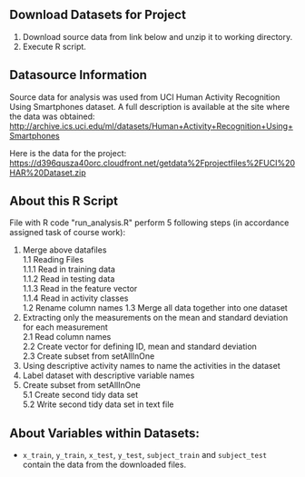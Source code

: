 ## Download Datasets for Project
1. Download source data from link below and unzip it to working directory.
2. Execute R script.

## Datasource Information
Source data for analysis was used from UCI Human Activity Recognition Using Smartphones dataset. A full description is available at the site where the data was obtained:
http://archive.ics.uci.edu/ml/datasets/Human+Activity+Recognition+Using+Smartphones

Here is the data for the project: https://d396qusza40orc.cloudfront.net/getdata%2Fprojectfiles%2FUCI%20HAR%20Dataset.zip 

## About this R Script
File with R code "run_analysis.R" perform 5 following steps (in accordance assigned task of course work):   
1. Merge above datafiles   
  1.1 Reading Files    
    1.1.1 Read in training data   
    1.1.2 Read in testing data   
    1.1.3 Read in the feature vector   
    1.1.4 Read in activity classes   
  1.2 Rename column names 
  1.3 Merge all data together into one dataset   
2. Extracting only the measurements on the mean and standard deviation for each measurement   
  2.1 Read column names  
  2.2 Create vector for defining ID, mean and standard deviation   
  2.3 Create subset from setAllInOne   
3. Using descriptive activity names to name the activities in the dataset   
4. Label dataset with descriptive variable names   
5. Create subset from setAllInOne  
  5.1 Create second tidy data set   
  5.2 Write second tidy data set in text file   

## About Variables within Datasets:   
* `x_train`, `y_train`, `x_test`, `y_test`, `subject_train` and `subject_test` contain the data from the downloaded files.
